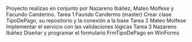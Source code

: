 Proyecto realizao en conjunto por Nazareno Ibáñez, Mateo Molfese y Facundo Candermo.
Tarea 1 Faundo Candermo (master) Crear clase TipoDePago, su repositorio y la conexión a la base
Tarea 2 Mateo Molfese Implementar el servicio con las validaciones lógicas
Tarea 3 Nazareno Ibáñez Diseñar y programar el formulario FrmTipoDePago en WinForms
